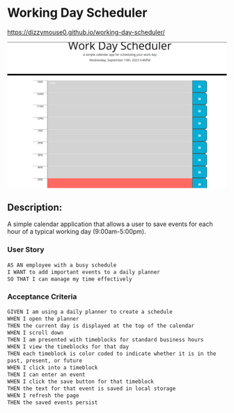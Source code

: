# Working Day Scheduler

https://dizzymouse0.github.io/working-day-scheduler/

![Working Day Scheduler](assets/images/screenshot.png)

## Description: 
A simple calendar application that allows a user to save events for each hour of a typical working day (9:00am-5:00pm).

### User Story

    AS AN employee with a busy schedule
    I WANT to add important events to a daily planner
    SO THAT I can manage my time effectively

### Acceptance Criteria

    GIVEN I am using a daily planner to create a schedule
    WHEN I open the planner
    THEN the current day is displayed at the top of the calendar
    WHEN I scroll down
    THEN I am presented with timeblocks for standard business hours
    WHEN I view the timeblocks for that day
    THEN each timeblock is color coded to indicate whether it is in the past, present, or future
    WHEN I click into a timeblock
    THEN I can enter an event
    WHEN I click the save button for that timeblock
    THEN the text for that event is saved in local storage
    WHEN I refresh the page
    THEN the saved events persist